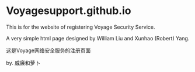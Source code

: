 # Voyagesupport.github.io

This is for the website of registering Voyage Security Service.

A very simple html page designed by William Liu and Xunhao (Robert) Yang.

这是Voyage网络安全服务的注册页面

by. 威廉和萝卜
